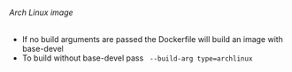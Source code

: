 ###### Arch Linux image

- If no build arguments are passed the Dockerfile will build an image with base-devel
- To build without base-devel pass
	``` --build-arg type=archlinux```
